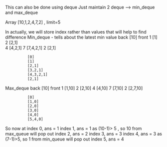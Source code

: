 
This can also be done using deque
Just maintain 2 deque --> min_deque and max_deque​

Array [10,1,2,4,7,2] ,  limit=5

In actually, we will store index rather than values that will help to find difference 
Min_deque  - tells about the latest min value 
            back [10] front 
              1  [1]          
              2  [2,1]        
              4  [4,2,1]
              7  [7,4,2,1]
              2  [2,1]

              [0]
              [1]
              [2,1]
              [3,2,1]
              [4,3,2,1]
              [2,1]
              
Max_deque    back [10] front
              1   [1,10]
              2   [2,10]
              4   [4,10]
              7   [7,10]
              2   [2,7,10]

              [0]
              [1,0]
              [2,0]
              [3,0]
              [4,0]
              [5,4,0]

So now at index 0, ans = 1
          index 1, ans = 1 as (10-1)> 5 , so 10 from max_queue will pop out 
          index 2, ans = 2 
          index 3, ans = 3
          index 4, ans = 3 as (7-1)>5, so 1 from min_queue will pop out
          index 5, ans = 4
